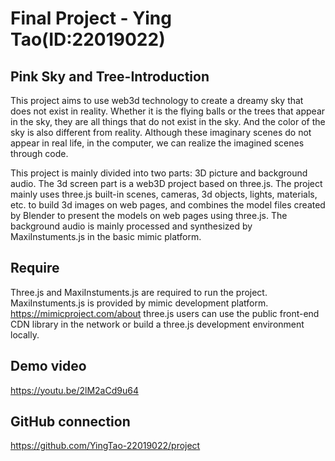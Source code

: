 # Final Project - Ying Tao(ID:22019022)
## Pink Sky and Tree-Introduction
This project aims to use web3d technology to create a dreamy sky that does not exist in reality. Whether it is the flying balls or the trees that appear in the sky, they are all things that do not exist in the sky. And the color of the sky is also different from reality. Although these imaginary scenes do not appear in real life, in the computer, we can realize the imagined scenes through code.

This project is mainly divided into two parts: 3D picture and background audio. The 3d screen part is a web3D project based on three.js. The project mainly uses three.js built-in scenes, cameras, 3d objects, lights, materials, etc. to build 3d images on web pages, and combines the model files created by Blender to present the models on web pages using three.js. The background audio is mainly processed and synthesized by MaxiInstuments.js in the basic mimic platform.

## Require
Three.js and MaxiInstuments.js are required to run the project. 
MaxiInstuments.js is provided by mimic development platform. https://mimicproject.com/about
three.js users can use the public front-end CDN library in the network or build a three.js development environment locally.

## Demo video
https://youtu.be/2lM2aCd9u64

## GitHub connection
https://github.com/YingTao-22019022/project
